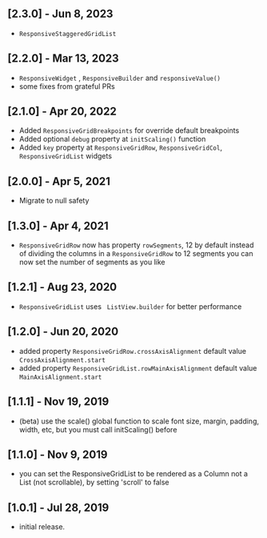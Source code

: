 ## [2.3.0] - Jun 8, 2023

* `ResponsiveStaggeredGridList`

## [2.2.0] - Mar 13, 2023

* `ResponsiveWidget` , `ResponsiveBuilder` and `responsiveValue()`
* some fixes from grateful PRs

## [2.1.0] - Apr 20, 2022

* Added `ResponsiveGridBreakpoints` for override default breakpoints
* Added optional `debug` property at `initScaling()` function
* Added `key` property at `ResponsiveGridRow`, `ResponsiveGridCol`, `ResponsiveGridList` widgets

## [2.0.0] - Apr 5, 2021

* Migrate to null safety

## [1.3.0] - Apr 4, 2021

* `ResponsiveGridRow` now has property `rowSegments`, 12 by default
instead of dividing the columns in a `ResponsiveGridRow` to 12 segments
you can now set the number of segments as you like

## [1.2.1] - Aug 23, 2020

* `ResponsiveGridList` uses ` ListView.builder` for better performance 

## [1.2.0] - Jun 20, 2020

* added property `ResponsiveGridRow.crossAxisAlignment` default value `CrossAxisAlignment.start`
* added property `ResponsiveGridList.rowMainAxisAlignment` default value `MainAxisAlignment.start`

## [1.1.1] - Nov 19, 2019

* (beta) use the scale() global function to scale font size, margin, padding, width, etc, but you must call initScaling() before

## [1.1.0] - Nov 9, 2019

* you can set the ResponsiveGridList to be rendered as a Column not a List (not scrollable), by setting 'scroll' to false

## [1.0.1] - Jul 28, 2019

* initial release.

